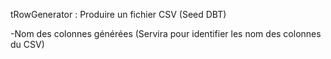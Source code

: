 tRowGenerator : Produire un fichier CSV (Seed DBT)

-Nom des colonnes générées (Servira pour identifier les nom des colonnes du CSV)
